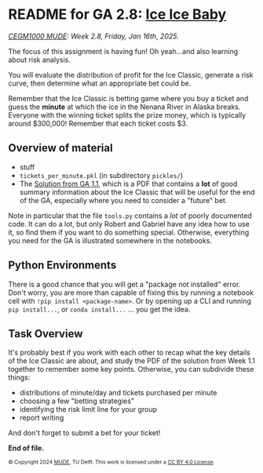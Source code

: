 # README for GA 2.8: [Ice Ice Baby](https://www.youtube.com/watch?v=rog8ou-ZepE)

*[CEGM1000 MUDE](http://mude.citg.tudelft.nl/): Week 2.8, Friday, Jan 16th, 2025.*

The focus of this assignment is having fun! Oh yeah...and also learning about risk analysis.

You will evaluate the distribution of profit for the Ice Classic, generate a risk curve, then determine what an appropriate bet could be.

Remember that the Ice Classic is betting game where you buy a ticket and guess the **minute** at which the ice in the Nenana River in Alaska breaks. Everyone with the winning ticket splits the prize money, which is typically around $300,000! Remember that each ticket costs $3.

## Overview of material

- stuff
- `tickets_per_minute.pkl` (in subdirectory `pickles/`)
- The [Solution from GA 1.1](https://mude.citg.tudelft.nl/2024/files/Week_1_1/), which is a PDF that contains a **lot** of good summary information about the Ice Classic that will be useful for the end of the GA, especially where you need to consider a "future" bet.

Note in particular that the file `tools.py` contains a _lot_ of poorly documented code. It can do a lot, but only Robert and Gabriel have any idea how to use it, so find them if you want to do something special. Otherwise, everything you need for the GA is illustrated somewhere in the notebooks. 

## Python Environments

There is a good chance that you will get a "package not installed" error. Don't worry, you are more than capable of fixing this by running a notebook cell with `!pip install <package-name>`. Or by opening up a CLI and running `pip install...`, or `conda install...` ... you get the idea.

## Task Overview

It's probably best if you work with each other to recap what the key details of the Ice Classic are about, and study the PDF of the solution from Week 1.1 together to remember some key points. Otherwise, you can subdivide these things:
- distributions of minute/day and tickets purchased per minute
- choosing a few "betting strategies"
- identifying the risk limit line for your group
- report writing

And don't forget to submit a bet for your ticket!

**End of file.**

<span style="font-size: 75%">
&copy; Copyright 2024 <a rel="MUDE" href="http://mude.citg.tudelft.nl/">MUDE</a>, TU Delft. This work is licensed under a <a rel="license" href="http://creativecommons.org/licenses/by/4.0/">CC BY 4.0 License</a>.
